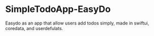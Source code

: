 # SimpleTodoApp-EasyDo
 Easydo as an app that allow users add todos simply, made in swiftui, coredata, and userdefulats.
